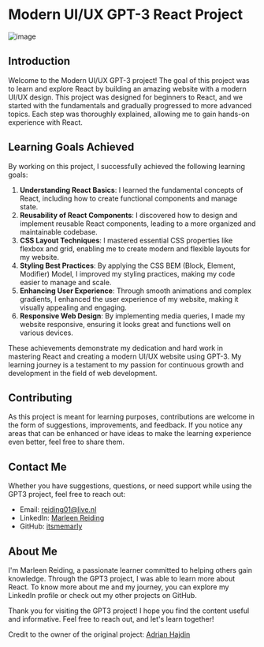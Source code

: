 # Modern UI/UX GPT-3 React Project

![image](https://github.com/itsmemarly/GPT3-React-Project/assets/31918408/d2d00489-6004-47e3-8215-19fca1ead703)

## Introduction

Welcome to the Modern UI/UX GPT-3 project! The goal of this project was to learn and explore React by building an amazing website with a modern UI/UX design. This project was designed for beginners to React, and we started with the fundamentals and gradually progressed to more advanced topics. Each step was thoroughly explained, allowing me to gain hands-on experience with React.

## Learning Goals Achieved

By working on this project, I successfully achieved the following learning goals:

1. **Understanding React Basics**: I learned the fundamental concepts of React, including how to create functional components and manage state.
2. **Reusability of React Components**: I discovered how to design and implement reusable React components, leading to a more organized and maintainable codebase.
3. **CSS Layout Techniques**: I mastered essential CSS properties like flexbox and grid, enabling me to create modern and flexible layouts for my website.
4. **Styling Best Practices**: By applying the CSS BEM (Block, Element, Modifier) Model, I improved my styling practices, making my code easier to manage and scale.
5. **Enhancing User Experience**: Through smooth animations and complex gradients, I enhanced the user experience of my website, making it visually appealing and engaging.
6. **Responsive Web Design**: By implementing media queries, I made my website responsive, ensuring it looks great and functions well on various devices.

These achievements demonstrate my dedication and hard work in mastering React and creating a modern UI/UX website using GPT-3. My learning journey is a testament to my passion for continuous growth and development in the field of web development.

## Contributing

As this project is meant for learning purposes, contributions are welcome in the form of suggestions, improvements, and feedback. If you notice any areas that can be enhanced or have ideas to make the learning experience even better, feel free to share them.

## Contact Me

Whether you have suggestions, questions, or need support while using the GPT3 project, feel free to reach out:

- Email: reiding01@live.nl
- LinkedIn: [Marleen Reiding](https://www.linkedin.com/in/marleenreiding/)
- GitHub: [itsmemarly](https://github.com/itsmemarly)

## About Me

I'm Marleen Reiding, a passionate learner committed to helping others gain knowledge. Through the GPT3 project, I was able to learn more about React. To know more about me and my journey, you can explore my LinkedIn profile or check out my other projects on GitHub.

Thank you for visiting the GPT3 project! I hope you find the content useful and informative. Feel free to reach out, and let's learn together!

Credit to the owner of the original project: [Adrian Hajdin](https://github.com/adrianhajdin/project_modern_ui_ux_gpt3.git)
